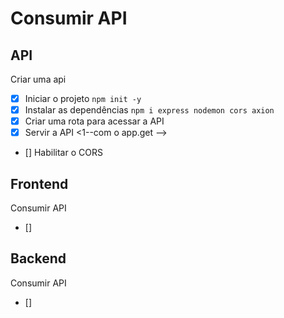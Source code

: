 #   Consumir API


##  API

Criar uma api
-  [x]  Iniciar o projeto `npm init -y`
-  [x]  Instalar as dependências `npm i express nodemon cors axion`
-  [x]  Criar uma rota para acessar a API
-  [x]  Servir a API   <1--com o app.get -->
-  []  Habilitar o CORS
<!-- -  []  Habilitar o nodemon para reiniciar o server -->

##  Frontend
Consumir API

-  []  

##  Backend
Consumir API

-  []  